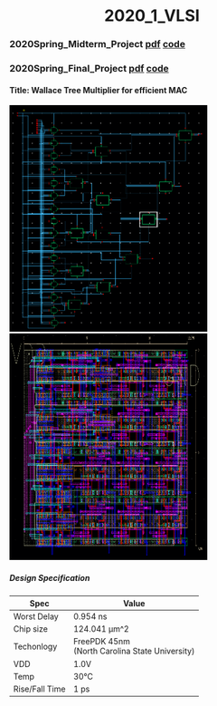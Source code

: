 <h1 align="center"> 2020_1_VLSI </h1>

### 2020Spring_Midterm_Project [pdf](https://github.com/wjdwls0630/2020_1_VLSI/blob/master/Midterm_Project/VLSI_Midterm_Project_8%EC%A1%B0.pdf) [code](https://github.com/wjdwls0630/2020_1_VLSI/tree/master/Midterm_Project/VLSI_Midterm_Project)

### 2020Spring_Final_Project [pdf](https://github.com/wjdwls0630/2020_1_VLSI/blob/master/Final_Project/VLSI_Final_Project_8%EC%A1%B0.pdf) [code](https://github.com/wjdwls0630/2020_1_VLSI/tree/master/Final_Project/VLSI_Final_Project_Original)

#### Title: Wallace Tree Multiplier for efficient MAC

<img src="./Final_Project/Data/W_Mul_Load/W_Mul_Schematic.PNG" alt="Schematic" width="350" height="400"/>
<img src="./Final_Project/Data/W_Mul_Load/W_Mul_Layout.PNG" alt="Schematic" width="350" height="400"/>

##### Design Specification

|  Spec    |   Value  |
|-----------|---|
| Worst Delay | 0.954 ns  |
| Chip size |  124.041 µm^2  |
|  Techonlogy | FreePDK 45nm<br>(North Carolina State University)|
| VDD | 1.0V |
| Temp | 30°C |
| Rise/Fall Time | 1 ps|
